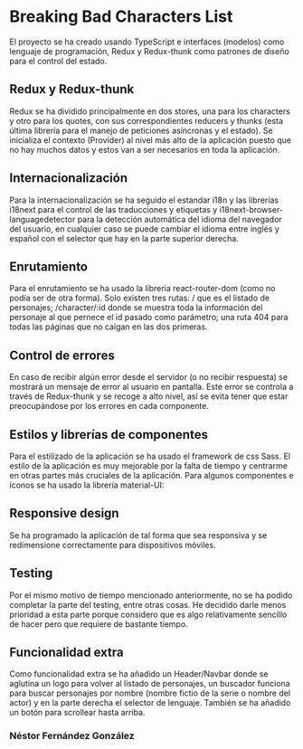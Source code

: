 # Breaking Bad Characters List

El proyecto se ha creado usando TypeScript e interfaces (modelos) como lenguaje de programación, Redux y Redux-thunk como patrones de diseño para el control del estado.

## Redux y Redux-thunk

Redux se ha dividido principalmente en dos stores, una para los characters y otro para los quotes, con sus correspondientes reducers y thunks (esta última librería para el manejo de peticiones asíncronas y el estado). Se inicializa el contexto (Provider) al nivel más alto de la aplicación puesto que no hay muchos datos y estos van a ser necesarios en toda la aplicación.

## Internacionalización

Para la internacionalización se ha seguido el estandar i18n y las librerías i18next para el control de las traducciones y etiquetas y i18next-browser-languagedetector para la detección automática del idioma del navegador del usuario, en cualquier caso se puede cambiar el idioma entre inglés y español con el selector que hay en la parte superior derecha.

## Enrutamiento

Para el enrutamiento se ha usado la libreria react-router-dom (como no podía ser de otra forma). Solo existen tres rutas: / que es el listado de personajes; /character/:id donde se muestra toda la información del personaje al que pernece el id pasado como parámetro; una ruta 404 para todas las páginas que no caígan en las dos primeras.

## Control de errores

En caso de recibir algún error desde el servidor (o no recibir respuesta) se mostrará un mensaje de error al usuario en pantalla. Este error se controla a través de Redux-thunk y se recoge a alto nivel, así se evita tener que estar preocupándose por los errores en cada componente.

## Estilos y librerías de componentes

Para el estilizado de la aplicación se ha usado el framework de css Sass. El estilo de la aplicación es muy mejorable por la falta de tiempo y centrarme en otras partes más cruciales de la aplicación. Para algunos componentes e íconos se ha usado la librería material-UI:

## Responsive design

Se ha programado la aplicación de tal forma que sea responsiva y se redimensione correctamente para dispositivos móviles.

## Testing

Por el mismo motivo de tiempo mencionado anteriormente, no se ha podido completar la parte del testing, entre otras cosas. He decidido darle menos prioridad a esta parte porque considero que es algo relativamente sencillo de hacer pero que requiere de bastante tiempo.

## Funcionalidad extra

Como funcionalidad extra se ha añadido un Header/Navbar donde se aglutina un logo para volver al listado de personajes, un buscador funciona para buscar personajes por nombre (nombre fictio de la serie o nombre del actor) y en la parte derecha el selector de lenguaje. También se ha añadido un botón para scrollear hasta arriba.

### Néstor Fernández González
